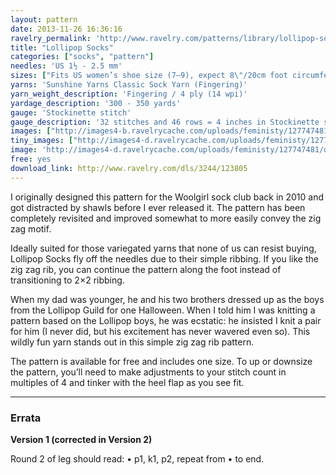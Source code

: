 ```yaml
---
layout: pattern
date: 2013-11-26 16:36:16
ravelry_permalink: 'http://www.ravelry.com/patterns/library/lollipop-socks'
title: "Lollipop Socks"
categories: ["socks", "pattern"]
needles: 'US 1½ - 2.5 mm'
sizes: ["Fits US women’s shoe size (7–9), expect 8\"/20cm foot circumference"]
yarns: 'Sunshine Yarns Classic Sock Yarn (Fingering)'
yarn_weight_description: 'Fingering / 4 ply (14 wpi)'
yardage_description: '300 - 350 yards'
gauge: 'Stockinette stitch'
gauge_description: '32 stitches and 46 rows = 4 inches in Stockinette stitch'
images: ["http://images4-b.ravelrycache.com/uploads/feministy/127747481/d7c6827_medium.jpg", "http://images4-b.ravelrycache.com/uploads/feministy/127747447/d7c6812_medium.jpg", "http://images4-b.ravelrycache.com/uploads/feministy/127747513/d7c6830_medium.jpg"]
tiny_images: ["http://images4-d.ravelrycache.com/uploads/feministy/127747481/d7c6827_square.jpg", "http://images4-d.ravelrycache.com/uploads/feministy/127747447/d7c6812_square.jpg", "http://images4.ravelrycache.com/uploads/feministy/127747513/d7c6830_square.jpg"]
image: 'http://images4-d.ravelrycache.com/uploads/feministy/127747481/d7c6827_square.jpg'
free: yes
download_link: http://www.ravelry.com/dls/3244/123805
---
```

<p>I originally designed this pattern for the Woolgirl sock club back in 2010 and got distracted by shawls before I ever released it. The pattern has been completely revisited and improved somewhat to more easily convey the zig zag motif.</p>

<p>Ideally suited for those variegated yarns that none of us can resist buying, Lollipop Socks fly off the needles due to their simple ribbing. If you like the zig zag rib, you can continue the pattern along the foot instead of transitioning to 2×2 ribbing.</p>

<p>When my dad was younger, he and his two brothers dressed up as the boys from the Lollipop Guild for one Halloween. When I told him I was knitting a pattern based on the Lollipop boys, he was ecstatic: he insisted I knit a pair for him (I never did, but his excitement has never wavered even so). This wildly fun yarn stands out in this simple zig zag rib pattern.</p>

<p>The pattern is available for free and includes one size. To up or downsize the pattern, you’ll need to make adjustments to your stitch count in multiples of 4 and tinker with the heel flap as you see fit.</p>
<hr />
<h3 id='errata'>Errata</h3>

<p><strong>Version 1 (corrected in Version 2)</strong></p>

<p>Round 2 of leg should read: • p1, k1, p2, repeat from • to end.</p>